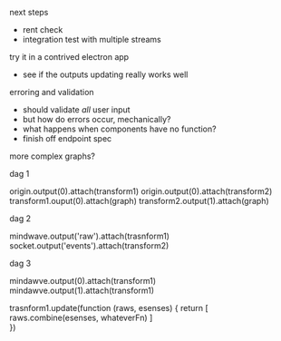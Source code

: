 
next steps
- rent check
- integration test with multiple streams

try it in a contrived electron app
- see if the outputs updating really works well






erroring and validation
- should validate *all* user input 
- but how do errors occur, mechanically?
- what happens when components have no function?
- finish off endpoint spec 

more complex graphs?








dag
1

origin.output(0).attach(transform1)
origin.output(0).attach(transform2)
transform1.ouput(0).attach(graph)
transform2.output(1).attach(graph)

dag
2

mindwave.output('raw').attach(trasnform1)
socket.output('events').attach(transform2)


dag
3

mindawve.output(0).attach(transform1)
mindawve.output(1).attach(transform1)

trasnform1.update(function (raws, esenses) {
    return [
        raws.combine(esenses, whateverFn)
    ]   
})

